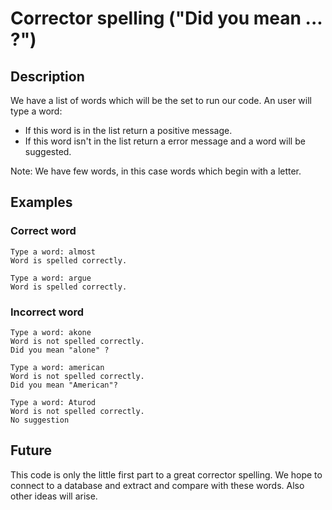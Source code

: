 
# Corrector spelling ("Did you mean ... ?")

## Description

   We have a list of words which will be the set to run our code.
   An user will type a word:
   * If this word is in the list return a positive message.
   * If this word isn't in the list return a error message and a word will be suggested.

Note: We have few words, in this case words which begin with a letter.

## Examples

### Correct word

~~~
Type a word: almost
Word is spelled correctly.
~~~

~~~
Type a word: argue
Word is spelled correctly.
~~~

### Incorrect word

~~~
Type a word: akone
Word is not spelled correctly.
Did you mean "alone" ?
~~~

~~~
Type a word: american
Word is not spelled correctly.
Did you mean "American"?
~~~

~~~
Type a word: Aturod
Word is not spelled correctly.
No suggestion
~~~

## Future

   This code is only the little first part to a great corrector spelling.
   We hope to connect to a database and extract and compare with these words.
   Also other ideas will arise.

   

   